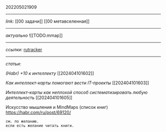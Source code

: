 202205021909
***
*link:*
[[00 задачи]]
[[00 метавселенная]]
***
*актуально*
![[TODO.mmap]]
***
*ссылки:*
[rutracker](https://rutracker.net/forum/tracker.php?nm=MindManager)
***
*статьи:*

*(Habr) +10 к интеллекту*
[[202404101602]]

*Как интеллект-карты помогают вести IT-проекты*
[[202404101603]]

*Интеллект-карты как неплохой способ систематизировать любую деятельность*
[[202404101605]]

Искусство мышления и MindMaps (список книг)
https://habr.com/ru/post/69120/
```
см. по желанию.
если есть желание читать книги.
```